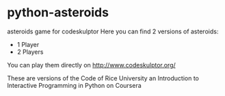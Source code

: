 # python-asteroids
asteroids game for codeskulptor
Here you can find 2 versions of asteroids:
- 1 Player
- 2 Players

You can play them directly on http://www.codeskulptor.org/

These are versions of the Code of Rice University an Introduction to Interactive Programming in Python on Coursera

